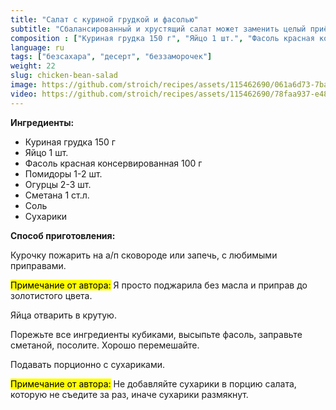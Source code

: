```yaml
---
title: "Салат с куриной грудкой и фасолью"
subtitle: "Сбалансированный и хрустящий салат может заменить целый приём пищи."
composition : ["Куриная грудка 150 г", "Яйцо 1 шт.", "Фасоль красная консервированная 100 г", "Помидоры 1-2 шт.", "Огурцы 2-3 шт.", "Сметана 1 ст.л.", "Соль", "Сухарики"]
language: ru
tags: ["безсахара", "десерт", "беззаморочек"]
weight: 22
slug: chicken-bean-salad
image: https://github.com/stroich/recipes/assets/115462690/061a6d73-7bab-4566-aa1c-1dde192c57ee
video: https://github.com/stroich/recipes/assets/115462690/78faa937-e487-4339-bc75-240a2a5e6aac
---
```



**Ингредиенты:**

* Куриная грудка 150 г
* Яйцо 1 шт.
* Фасоль красная консервированная 100 г
* Помидоры 1-2 шт.
* Огурцы 2-3 шт.
* Сметана 1 ст.л.
* Соль
* Сухарики


**Способ приготовления:**

Курочку пожарить на а/п сковороде или запечь, с любимыми приправами.

<mark>Примечание от автора:</mark> Я просто поджарила без масла и приправ до золотистого цвета.

Яйца отварить в крутую.

Порежьте все ингредиенты кубиками, высыпьте фасоль, заправьте сметаной, посолите. Хорошо перемешайте.

Подавать порционно с сухариками.

<mark>Примечание от автора:</mark> Не добавляйте сухарики в порцию салата, которую не съедите за раз, иначе сухарики размякнут.

